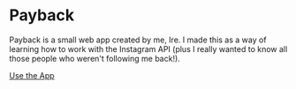 # Payback

Payback is a small web app created by me, Ire. I made this as a way of learning how to work with the Instagram API (plus I really wanted to know all those people who weren't following me back!).

[Use the App](http://www.ireaderinokun.com/payback/)